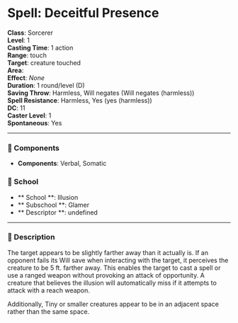 
# Spell: Deceitful Presence
**Class**: Sorcerer  
**Level**: 1  
**Casting Time**: 1 action  
**Range**: touch  
**Target**: creature touched  
**Area**:   
**Effect**: _None_  
**Duration**: 1 round/level (D)  
**Saving Throw**: Harmless, Will negates (Will negates (harmless))  
**Spell Resistance**: Harmless, Yes (yes (harmless))  
**DC**: 11  
**Caster Level**: 1  
**Spontaneous**: Yes

---

### 🔮 Components
- **Components**: Verbal, Somatic

### 🏫 School
- ** School **: Illusion
- ** Subschool **: Glamer
- ** Descriptor **: undefined
---

### 📜 Description
The target appears to be slightly farther away than it actually is. If an opponent fails its Will save when interacting with the target, it perceives the creature to be 5 ft. farther away. This enables the target to cast a spell or use a ranged weapon without provoking an attack of opportunity. A creature that believes the illusion will automatically miss if it attempts to attack with a reach weapon.

Additionally, Tiny or smaller creatures appear to be in an adjacent space rather than the same space.
